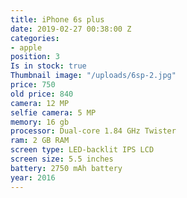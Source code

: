 ```yaml
---
title: iPhone 6s plus
date: 2019-02-27 00:38:00 Z
categories:
- apple
position: 3
Is in stock: true
Thumbnail image: "/uploads/6sp-2.jpg"
price: 750
old price: 840
camera: 12 MP
selfie camera: 5 MP
memory: 16 gb
processor: Dual-core 1.84 GHz Twister
ram: 2 GB RAM
screen type: LED-backlit IPS LCD
screen size: 5.5 inches
battery: 2750 mAh battery
year: 2016
---
```


